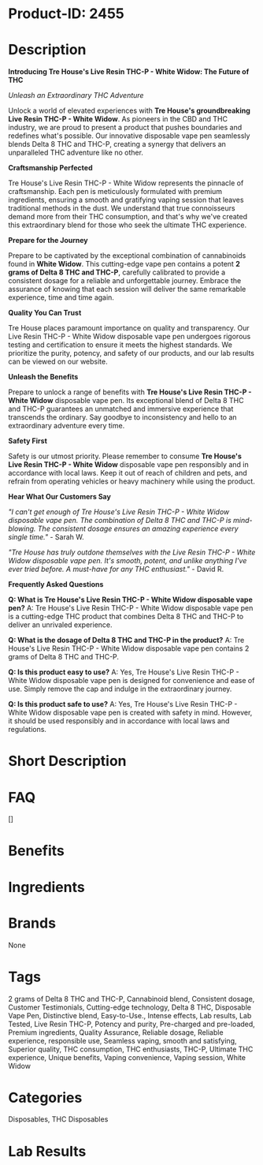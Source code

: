 # Product-ID: 2455

# Description

<div class="flex flex-grow flex-col gap-3">
<div class="flex flex-col items-start gap-4 whitespace-pre-wrap break-words">
<div class="markdown prose w-full break-words dark:prose-invert dark">
<p><strong>Introducing Tre House's Live Resin THC-P - White Widow: The Future of THC</strong></p>
<p><em>Unleash an Extraordinary THC Adventure</em></p>
<p>Unlock a world of elevated experiences with <strong>Tre House's groundbreaking Live Resin THC-P - White Widow</strong>. As pioneers in the CBD and THC industry, we are proud to present a product that pushes boundaries and redefines what's possible. Our innovative disposable vape pen seamlessly blends Delta 8 THC and THC-P, creating a synergy that delivers an unparalleled THC adventure like no other.</p>
<p><strong>Craftsmanship Perfected</strong></p>
<p>Tre House's Live Resin THC-P - White Widow represents the pinnacle of craftsmanship. Each pen is meticulously formulated with premium ingredients, ensuring a smooth and gratifying vaping session that leaves traditional methods in the dust. We understand that true connoisseurs demand more from their THC consumption, and that's why we've created this extraordinary blend for those who seek the ultimate THC experience.</p>
<p><strong>Prepare for the Journey</strong></p>
<p>Prepare to be captivated by the exceptional combination of cannabinoids found in <strong>White Widow</strong>. This cutting-edge vape pen contains a potent <strong>2 grams of Delta 8 THC and THC-P</strong>, carefully calibrated to provide a consistent dosage for a reliable and unforgettable journey. Embrace the assurance of knowing that each session will deliver the same remarkable experience, time and time again.</p>
<p><strong>Quality You Can Trust</strong></p>
<p>Tre House places paramount importance on quality and transparency. Our Live Resin THC-P - White Widow disposable vape pen undergoes rigorous testing and certification to ensure it meets the highest standards. We prioritize the purity, potency, and safety of our products, and our lab results can be viewed on our website.</p>
<p><strong>Unleash the Benefits</strong></p>
<p>Prepare to unlock a range of benefits with <strong>Tre House's Live Resin THC-P - White Widow</strong> disposable vape pen. Its exceptional blend of Delta 8 THC and THC-P guarantees an unmatched and immersive experience that transcends the ordinary. Say goodbye to inconsistency and hello to an extraordinary adventure every time.</p>
<p><strong>Safety First</strong></p>
<p>Safety is our utmost priority. Please remember to consume <strong>Tre House's Live Resin THC-P - White Widow</strong> disposable vape pen responsibly and in accordance with local laws. Keep it out of reach of children and pets, and refrain from operating vehicles or heavy machinery while using the product.</p>
<p><strong>Hear What Our Customers Say</strong></p>
<p><em>"I can't get enough of Tre House's Live Resin THC-P - White Widow disposable vape pen. The combination of Delta 8 THC and THC-P is mind-blowing. The consistent dosage ensures an amazing experience every single time."</em> - Sarah W.</p>
<p><em>"Tre House has truly outdone themselves with the Live Resin THC-P - White Widow disposable vape pen. It's smooth, potent, and unlike anything I've ever tried before. A must-have for any THC enthusiast."</em> - David R.</p>
<p><strong>Frequently Asked Questions</strong></p>
<p><strong>Q: What is Tre House's Live Resin THC-P - White Widow disposable vape pen?</strong> A: Tre House's Live Resin THC-P - White Widow disposable vape pen is a cutting-edge THC product that combines Delta 8 THC and THC-P to deliver an unrivaled experience.</p>
<p><strong>Q: What is the dosage of Delta 8 THC and THC-P in the product?</strong> A: Tre House's Live Resin THC-P - White Widow disposable vape pen contains 2 grams of Delta 8 THC and THC-P.</p>
<p><strong>Q: Is this product easy to use?</strong> A: Yes, Tre House's Live Resin THC-P - White Widow disposable vape pen is designed for convenience and ease of use. Simply remove the cap and indulge in the extraordinary journey.</p>
<p><strong>Q: Is this product safe to use?</strong> A: Yes, Tre House's Live Resin THC-P - White Widow disposable vape pen is created with safety in mind. However, it should be used responsibly and in accordance with local laws and regulations.</p>
</div>
</div>
</div>


# Short Description



# FAQ
[]

# Benefits



# Ingredients



# Brands

None

# Tags

2 grams of Delta 8 THC and THC-P, Cannabinoid blend, Consistent dosage, Customer Testimonials, Cutting-edge technology, Delta 8 THC, Disposable Vape Pen, Distinctive blend, Easy-to-Use., Intense effects, Lab results, Lab Tested, Live Resin THC-P, Potency and purity, Pre-charged and pre-loaded, Premium ingredients, Quality Assurance, Reliable dosage, Reliable experience, responsible use, Seamless vaping, smooth and satisfying, Superior quality, THC consumption, THC enthusiasts, THC-P, Ultimate THC experience, Unique benefits, Vaping convenience, Vaping session, White Widow

# Categories

Disposables, THC Disposables

# Lab Results
